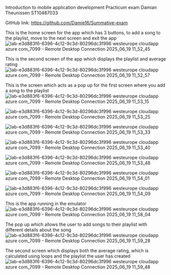 Introduction to mobile application development
Practicum exam
Damian Theunissen
ST10487033

GitHub link: https://github.com/Damie16/Summative-exam


This is the home screen for the app which has 3 buttons, to add a song to the playlist, move to the next screen and exit the app
![lab-e3d883f6-6396-4c12-9c3d-80296dc3f996 westeurope cloudapp azure com_7099 - Remote Desktop Connection 2025_06_19 11_52_45](https://github.com/user-attachments/assets/281df6f4-9678-4436-9826-e66c3d072d04)

This is the second screen of the app which displays the playlist and average rating 
![lab-e3d883f6-6396-4c12-9c3d-80296dc3f996 westeurope cloudapp azure com_7099 - Remote Desktop Connection 2025_06_19 11_52_57](https://github.com/user-attachments/assets/0f8add0b-dae0-41ca-8054-7ec2940c1cec)

This is the screen which acts as a pop up for the first screen where you add a song to the playlist
![lab-e3d883f6-6396-4c12-9c3d-80296dc3f996 westeurope cloudapp azure com_7099 - Remote Desktop Connection 2025_06_19 11_53_15](https://github.com/user-attachments/assets/ead1b534-b8e4-4e87-8d44-7ed2b8ce306f)

![lab-e3d883f6-6396-4c12-9c3d-80296dc3f996 westeurope cloudapp azure com_7099 - Remote Desktop Connection 2025_06_19 11_53_25](https://github.com/user-attachments/assets/213f0368-9674-4553-8640-ff141c1b197d)

![lab-e3d883f6-6396-4c12-9c3d-80296dc3f996 westeurope cloudapp azure com_7099 - Remote Desktop Connection 2025_06_19 11_53_33](https://github.com/user-attachments/assets/8d63f3c9-9290-43a3-9ef5-57cbfb458513)

![lab-e3d883f6-6396-4c12-9c3d-80296dc3f996 westeurope cloudapp azure com_7099 - Remote Desktop Connection 2025_06_19 11_53_40](https://github.com/user-attachments/assets/2e06bca5-6306-46e2-8778-e5dd5afa2fe7)

![lab-e3d883f6-6396-4c12-9c3d-80296dc3f996 westeurope cloudapp azure com_7099 - Remote Desktop Connection 2025_06_19 11_53_48](https://github.com/user-attachments/assets/a576c43b-b603-4234-bb40-77b70e6f8d7e)

![lab-e3d883f6-6396-4c12-9c3d-80296dc3f996 westeurope cloudapp azure com_7099 - Remote Desktop Connection 2025_06_19 11_54_01](https://github.com/user-attachments/assets/45dc086b-a37f-4d37-b80f-540e0d2d29e3)

![lab-e3d883f6-6396-4c12-9c3d-80296dc3f996 westeurope cloudapp azure com_7099 - Remote Desktop Connection 2025_06_19 11_54_09](https://github.com/user-attachments/assets/b8be60a2-de23-4fe3-9a0f-23fd506d4967)

This is the app running in the emulator 
![lab-e3d883f6-6396-4c12-9c3d-80296dc3f996 westeurope cloudapp azure com_7099 - Remote Desktop Connection 2025_06_19 11_58_04](https://github.com/user-attachments/assets/e380b11a-5415-4a60-b1ce-3dbe02006bda)

The pop up which allows the user to add songs to their playlist with different details about the song
![lab-e3d883f6-6396-4c12-9c3d-80296dc3f996 westeurope cloudapp azure com_7099 - Remote Desktop Connection 2025_06_19 11_59_28](https://github.com/user-attachments/assets/abef2ed0-6dec-4b4f-b0fd-e0d5cffa103d)

The second screen which displays both the average rating, which is calculated using loops and the playlist the user has created
![lab-e3d883f6-6396-4c12-9c3d-80296dc3f996 westeurope cloudapp azure com_7099 - Remote Desktop Connection 2025_06_19 11_59_48](https://github.com/user-attachments/assets/84dae310-ccac-4bb7-b648-5f657a0936c2)
